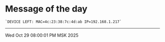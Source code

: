 # Message of the day
```
`DEVICE LEFT: MAC=4c:23:38:7c:4d:ab IP=192.168.1.217`
```
---
Wed Oct 29 08:00:01 PM MSK 2025
